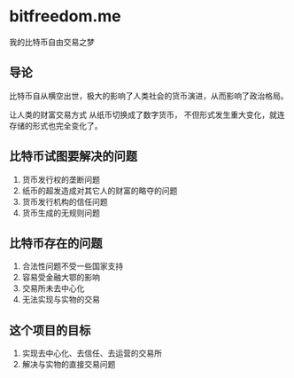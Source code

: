 # bitfreedom.me
我的比特币自由交易之梦

## 导论

比特币自从横空出世，极大的影响了人类社会的货币演进，从而影响了政治格局。

让人类的财富交易方式
从纸币切换成了数字货币，
不但形式发生重大变化，就连存储的形式也完全变化了。

## 比特币试图要解决的问题

1. 货币发行权的垄断问题
2. 纸币的超发造成对其它人的财富的略夺的问题
3. 货币发行机构的信任问题
4. 货币生成的无规则问题

## 比特币存在的问题

1. 合法性问题不受一些国家支持
2. 容易受金融大鄂的影响
3. 交易所未去中心化
4. 无法实现与实物的交易

## 这个项目的目标

1. 实现去中心化、去信任、去运营的交易所
2. 解决与实物的直接交易问题
